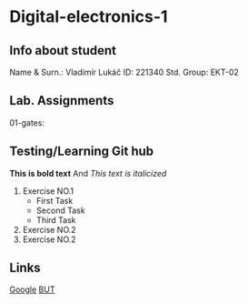 # Digital-electronics-1

## Info about student

Name & Surn.: Vladimír Lukáč
ID: 221340
Std. Group: EKT-02

## Lab. Assignments

01-gates: 

## Testing/Learning Git hub

**This is bold text** And
*This text is italicized*

1. Exercise NO.1
   - First Task
   - Second Task
   - Third Task
2. Exercise NO.2
3. Exercise NO.2

## Links

[Google](https://www.google.com)
[BUT](https://www.vutbr.cz/)

